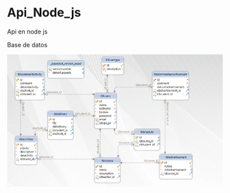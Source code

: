 # Api_Node_js
Api en node js

Base de datos

<img src="https://github.com/Daniel-dzp/Api_Node_js/blob/master/base%20de%20datos.png">
